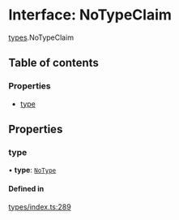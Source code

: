 # Interface: NoTypeClaim

[types](../wiki/types).NoTypeClaim

## Table of contents

### Properties

- [type](../wiki/types.NoTypeClaim#type)

## Properties

### type

• **type**: [`NoType`](../wiki/types.ClaimType#notype)

#### Defined in

[types/index.ts:289](https://github.com/PolymeshAssociation/polymesh-sdk/blob/95e180d2/src/types/index.ts#L289)
